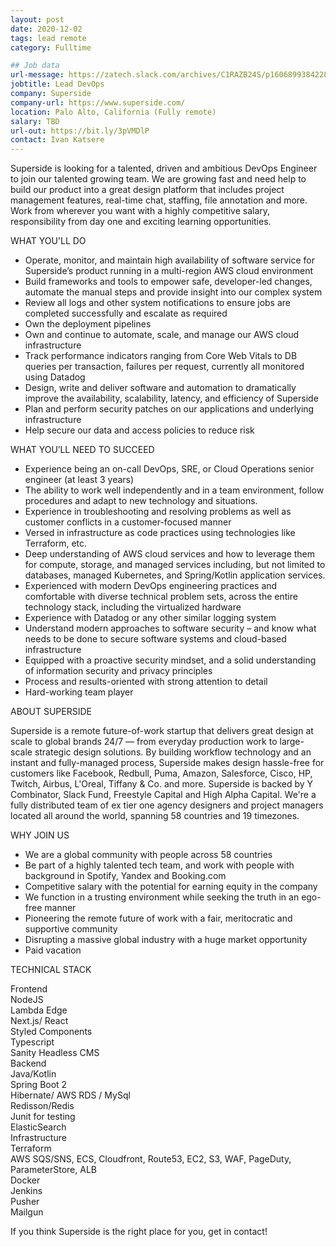 ```yaml
---
layout: post
date: 2020-12-02
tags: lead remote
category: Fulltime

## Job data
url-message: https://zatech.slack.com/archives/C1RAZB24S/p1606899384228400
jobtitle: Lead DevOps
company: Superside
company-url: https://www.superside.com/
location: Palo Alto, California (Fully remote)
salary: TBD
url-out: https://bit.ly/3pVMDlP
contact: Ivan Katsere
---
```


Superside is looking for a talented, driven and ambitious DevOps Engineer to join our talented growing team. We are growing fast and need help to build our product into a great design platform that includes project management features, real-time chat, staffing, file annotation and more. Work from wherever you want with a highly competitive salary, responsibility from day one and exciting learning opportunities.

WHAT YOU'LL DO

* Operate, monitor, and maintain high availability of software service for Superside’s product running in a multi-region AWS cloud environment
* Build frameworks and tools to empower safe, developer-led changes, automate the manual steps and provide insight into our complex system
* Review all logs and other system notifications to ensure jobs are completed successfully and escalate as required
* Own the deployment pipelines
* Own and continue to automate, scale, and manage our AWS cloud infrastructure
* Track performance indicators ranging from Core Web Vitals to DB queries per transaction, failures per request, currently all monitored using Datadog
* Design, write and deliver software and automation to dramatically improve the availability, scalability, latency, and efficiency of Superside
* Plan and perform security patches on our applications and underlying infrastructure
* Help secure our data and access policies to reduce risk

WHAT YOU’LL NEED TO SUCCEED

* Experience being an on-call DevOps, SRE, or Cloud Operations senior engineer (at least 3 years)
* The ability to work well independently and in a team environment, follow procedures and adapt to new technology and situations.
* Experience in troubleshooting and resolving problems as well as customer conflicts in a customer-focused manner
* Versed in infrastructure as code practices using technologies like Terraform, etc.
* Deep understanding of AWS cloud services and how to leverage them for compute, storage, and managed services including, but not limited to databases, managed Kubernetes, and Spring/Kotlin application services.
* Experienced with modern DevOps engineering practices and comfortable with diverse technical problem sets, across the entire technology stack, including the virtualized hardware
* Experience with Datadog or any other similar logging system
* Understand modern approaches to software security – and know what needs to be done to secure software systems and cloud-based infrastructure
* Equipped with a proactive security mindset, and a solid understanding of information security and privacy principles
* Process and results-oriented with strong attention to detail
* Hard-working team player

ABOUT SUPERSIDE

Superside is a remote future-of-work startup that delivers great design at scale to global brands 24/7 — from everyday production work to large-scale strategic design solutions. By building workflow technology and an instant and fully-managed process, Superside makes design hassle-free for customers like Facebook, Redbull, Puma, Amazon, Salesforce, Cisco, HP, Twitch, Airbus, L'Oreal, Tiffany & Co. and more. Superside is backed by Y Combinator, Slack Fund, Freestyle Capital and High Alpha Capital. We're a fully distributed team of ex tier one agency designers and project managers located all around the world, spanning 58 countries and 19 timezones. 

WHY JOIN US

* We are a global community with people across 58 countries
* Be part of a highly talented tech team, and work with people with background in Spotify, Yandex and Booking.com
* Competitive salary with the potential for earning equity in the company
* We function in a trusting environment while seeking the truth in an ego-free manner
* Pioneering the remote future of work with a fair, meritocratic and supportive community
* Disrupting a massive global industry with a huge market opportunity
* Paid vacation

TECHNICAL STACK

Frontend  
NodeJS  
Lambda Edge  
Next.js/ React  
Styled Components  
Typescript  
Sanity Headless CMS  
Backend  
Java/Kotlin  
Spring Boot 2  
Hibernate/ AWS RDS / MySql  
Redisson/Redis  
Junit for testing  
ElasticSearch  
Infrastructure  
Terraform  
AWS SQS/SNS, ECS, Cloudfront, Route53,  EC2, S3, WAF, PageDuty, ParameterStore, ALB  
Docker  
Jenkins  
Pusher  
Mailgun  

If you think Superside is the right place for you, get in contact!
